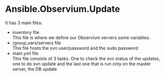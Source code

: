 # Ansible.Observium.Update

It has 3 main files:

- inventory file
  <br>This file is where we define our Observium servers some variables.
- /group_vars/servers file
  <br>This file hosts the svn user/password and the sudo password
- main.yml file
  <br>This file consists of 3 tasks. One to check the svn status of the updates,
  <br>one to do svn update and the last one that is run only on the master server, the DB update
